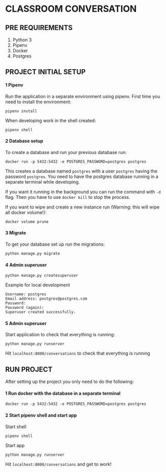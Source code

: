 # CLASSROOM CONVERSATION

## PRE REQUIREMENTS

1. Python 3
2. Pipenv
3. Docker
4. Postgres

## PROJECT INITIAL SETUP

#### 1 Pipenv

Run the application in a separate environment using pipenv. First time you need to install the environment:

`pipenv install`

When developing work in the shell created:

`pipenv shell`

#### 2 Database setup

To create a database and run your previous database run:

```
docker run -p 5432:5432 -e POSTGRES_PASSWORD=postgres postgres
```

This creates a database named `postgres` with a user `postgres` having the password `postgres`. You need to have the postgres database running in a separate terminal while developing.

If you want it running in the background you can run the command with `-d` flag. Then you have to use `docker kill` to stop the process.

If you want to wipe and create a new instance run (Warning: this will wipe all docker volume!):

```
docker volume prune
```

#### 3 Migrate

To get your database set up run the migrations:

```
python manage.py migrate
```

#### 4 Admin superuser

```
python manage.py createsuperuser
```

Example for local development

```
Username: postgres
Email address: postgres@postgres.com
Password:
Password (again):
Superuser created successfully.
```

#### 5 Admin superuser

Start application to check that everything is running:

```
python manage.py runserver
```

Hit `localhost:8000/conversations` to check that everything is running

## RUN PROJECT

After setting up the project you only need to do the following:

#### 1 Run docker with the database in a separate terminal

```
docker run -p 5432:5432 -e POSTGRES_PASSWORD=postgres postgres
```

#### 2 Start pipenv shell and start app

Start shell

```
pipenv shell
```

Start app

```
python manage.py runserver
```

Hit `localhost:8000/conversations` and get to work!
